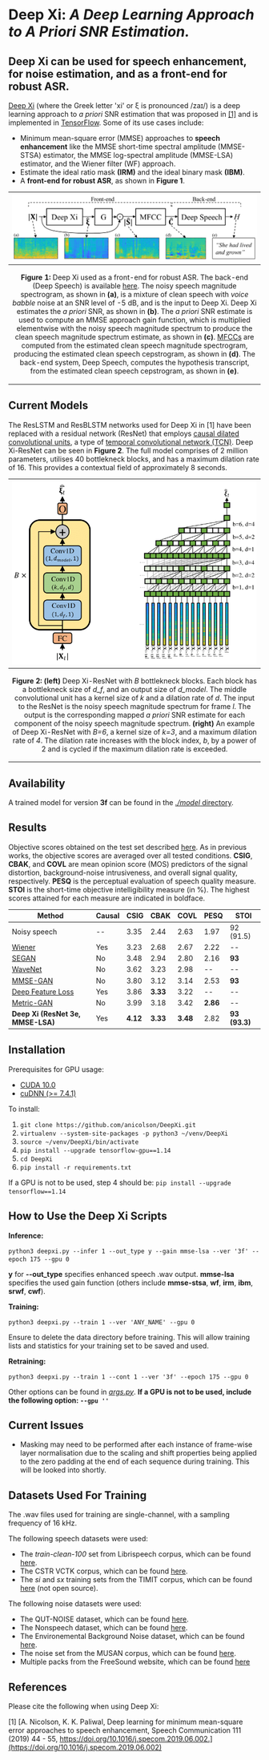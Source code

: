 <!--- 

export PATH=/usr/local/cuda-10.0/bin${PATH:+:${PATH}}
export LD_LIBRARY_PATH=/usr/local/cuda-10.0/lib64${LD_LIBRARY_PATH:+:${LD_LIBRARY_PATH}}

-->

Deep Xi: *A Deep Learning Approach to *A Priori* SNR Estimation.* 
====

Deep Xi can be used for speech enhancement, for noise estimation, and as a front-end for robust ASR.
----
[Deep Xi](https://doi.org/10.1016/j.specom.2019.06.002) (where the Greek letter 'xi' or ξ is pronounced  /zaɪ/) is a deep learning approach to *a priori* SNR estimation that was proposed in [[1]](https://doi.org/10.1016/j.specom.2019.06.002) and is implemented in [TensorFlow](https://www.tensorflow.org/). Some of its use cases include:


* Minimum mean-square error (MMSE) approaches to **speech enhancement** like the MMSE short-time spectral amplitude (MMSE-STSA) estimator, the MMSE log-spectral amplitude (MMSE-LSA) estimator, and the Wiener filter (WF) approach.
* Estimate the ideal ratio mask **(IRM)** and the ideal binary mask **(IBM)**. 
* A **front-end for robust ASR**, as shown in **Figure 1**.

|![](./fig_front-end.png "Deep Xi as a front-end for robust ASR.")|
|----|
| <p align="center"> <b>Figure 1:</b> Deep Xi used as a front-end for robust ASR. The back-end (Deep Speech) is available <a href="https://github.com/mozilla/DeepSpeech">here</a>. The noisy speech magnitude spectrogram, as shown in <b>(a)</b>, is a mixture of clean speech with <i>voice babble</i> noise at an SNR level of -5 dB, and is the input to Deep Xi. Deep Xi estimates the <i>a priori</i> SNR, as shown in <b>(b)</b>. The <i>a priori</i> SNR estimate is used to compute an MMSE approach gain function, which is multiplied elementwise with the noisy speech magnitude spectrum to produce the clean speech magnitude spectrum estimate, as shown in <b>(c)</b>. <a href="https://github.com/anicolson/matlab_feat">MFCCs</a> are computed from the estimated clean speech magnitude spectrogram, producing the estimated clean speech cepstrogram, as shown in <b>(d)</b>. The back-end system, Deep Speech, computes the hypothesis transcript, from the estimated clean speech cepstrogram, as shown in <b>(e)</b>. </p> |


<!-- |![](./fig_reslstm.png "ResLSTM a priori SNR estimator.")|
|----|
| <p align="center"> <b>Figure 3:</b> <a> ResLSTM </a> <i> a priori</i>  <a> SNR estimator.</a> </p> |

|![](./fig_resblstm.png "ResBLSTM a priori SNR estimator.")|
|----|
| <p align="center"> <b>Figure 4:</b> <a> ResBLSTM </a> <i> a priori</i>  <a> SNR estimator.</a> </p> |
 -->

Current Models
-----
The ResLSTM and ResBLSTM networks used for Deep Xi in [1] have been replaced with a residual network (ResNet) that employs [causal dilated convolutional units](https://arxiv.org/pdf/1803.01271.pdf), a type of [temporal convolutional network (TCN)](https://arxiv.org/pdf/1803.01271.pdf). Deep Xi-ResNet can be seen in **Figure 2**. The full model comprises of 2 million parameters, utilises 40 bottlekneck blocks, and has a maximum dilation rate of 16. This provides a contextual field of approximately 8 seconds. 

|![](./Deep-Xi-ResNet.png "Deep Xi a priori SNR estimator.")|
|----|
| <p align="center"> <b>Figure 2:</b> <a> <b>(left)</b> Deep Xi-ResNet with <i>B</i> bottlekneck blocks. Each block has a bottlekneck size of <i>d_f</i>, and an output size of <i>d_model</i>. The middle convolutional unit has a kernel size of <i>k</i> and a dilation rate of <i>d</i>. The input to the ResNet is the noisy speech magnitude spectrum for frame <i>l</i>.  The output is the corresponding mapped <i>a priori</i> SNR estimate for each component of the noisy speech magnitude spectrum. <b>(right)</b> An example of Deep Xi-ResNet with <i>B=6</i>, a kernel size of <i>k=3</i>, and a maximum dilation rate of <i>4</i>. The dilation rate increases with the block index, <i>b</i>, by a power of 2 and is cycled if the maximum dilation rate is exceeded.</a></p> |

<!--
Trained models for **c2.7a** and **c1.13a** can be found in the *./model* directory. The trained model for **n1.9a** is to large to be stored on github. A model for **n1.9a** can be downloaded from [here](https://www.dropbox.com/s/wkhymfmx4qmqvg7/n1.5a.zip?dl=0). 
-->

Availability
-----
<!--
A trained network for version **3e** will be made available within the next couple of weeks. 
-->

A trained model for version **3f** can be found in the [*./model* directory](https://github.com/anicolson/DeepXi/tree/master/model/3d). 


Results
-----
Objective scores obtained on the test set described [here](http://ssw9.talp.cat/papers/ssw9_PS2-4_Valentini-Botinhao.pdf). As in previous works, the objective scores are averaged over all tested conditions. **CSIG**, **CBAK**, and **COVL** are mean opinion score (MOS) predictors of the signal distortion, background-noise intrusiveness, and overall signal quality, respectively. **PESQ** is the perceptual evaluation of speech quality measure. **STOI** is the short-time objective intelligibility measure (in \%). The highest scores attained for each measure are indicated in boldface.

| Method                     | Causal | CSIG | CBAK | COVL | PESQ | STOI      |
|----------------------------|--------|------|------|------|------|-----------|
| Noisy speech               | --     | 3.35 | 2.44 | 2.63 | 1.97 | 92 (91.5) |
| [Wiener](https://ieeexplore.ieee.org/stamp/stamp.jsp?tp=&arnumber=543199) | Yes    | 3.23 | 2.68 | 2.67 | 2.22 | --        |
| [SEGAN](https://arxiv.org/pdf/1703.09452.pdf)                      | No     | 3.48 | 2.94 | 2.80 | 2.16 | **93**        |
| [WaveNet](https://arxiv.org/pdf/1706.07162.pdf)                    | No     | 3.62 | 3.23 | 2.98 | --   | --        |
| [MMSE-GAN](https://ieeexplore.ieee.org/stamp/stamp.jsp?tp=&arnumber=8462068)                 | No     | 3.80 | 3.12 | 3.14 | 2.53 | **93**        |
| [Deep Feature Loss](https://arxiv.org/pdf/1806.10522.pdf)          | Yes    | 3.86 | **3.33** | 3.22 | --   | --        |
| [Metric-GAN](https://arxiv.org/pdf/1905.04874.pdf)                 | No     | 3.99 | 3.18 | 3.42 | **2.86** | --        |
| **Deep Xi (ResNet 3e, MMSE-LSA)** | Yes    | **4.12** | **3.33** | **3.48** | 2.82 | **93 (93.3)** |



Installation
-----

Prerequisites for GPU usage:

* [CUDA 10.0](https://developer.nvidia.com/cuda-10.0-download-archive)
* [cuDNN (>= 7.4.1)](https://developer.nvidia.com/cudnn)

To install:

1. `git clone https://github.com/anicolson/DeepXi.git`
2. `virtualenv --system-site-packages -p python3 ~/venv/DeepXi`
3. `source ~/venv/DeepXi/bin/activate`
4. `pip install --upgrade tensorflow-gpu==1.14`
5. `cd DeepXi`
6. `pip install -r requirements.txt`

If a GPU is not to be used, step 4 should be:
`pip install --upgrade tensorflow==1.14`


How to Use the Deep Xi Scripts
-----
**Inference:**

```
python3 deepxi.py --infer 1 --out_type y --gain mmse-lsa --ver '3f' --epoch 175 --gpu 0
```
**y** for **--out_type** specifies enhanced speech .wav output. **mmse-lsa** specifies the used gain function (others include **mmse-stsa**, **wf**, **irm**, **ibm**, **srwf**, **cwf**).


**Training:**

```
python3 deepxi.py --train 1 --ver 'ANY_NAME' --gpu 0
```
Ensure to delete the data directory before training. This will allow training lists and statistics for your training set to be saved and used.

**Retraining:**

```
python3 deepxi.py --train 1 --cont 1 --ver '3f' --epoch 175 --gpu 0
```

Other options can be found in [*args.py*](https://github.com/anicolson/DeepXi/blob/master/lib/dev/args.py). **If a GPU is not to be used, include the following option: `--gpu ''`**

Current Issues
-----
* Masking may need to be performed after each instance of frame-wise layer normalisation due to the scaling and shift properties being applied to the zero padding at the end of each sequence during training. This will be looked into shortly.

Datasets Used For Training
-----
The .wav files used for training are single-channel, with a sampling frequency of 16 kHz.

The following speech datasets were used:
* The *train-clean-100* set from Librispeech corpus, which can be found [here](http://www.openslr.org/12/).
* The CSTR VCTK corpus, which can be found [here](https://datashare.is.ed.ac.uk/handle/10283/2651).
* The *si* and *sx* training sets from the TIMIT corpus, which can be found [here](https://catalog.ldc.upenn.edu/LDC93S1) (not open source).

The following noise datasets were used:
* The QUT-NOISE dataset, which can be found [here](https://research.qut.edu.au/saivt/databases/qut-noise-databases-and-protocols/).
* The Nonspeech dataset, which can be found [here](http://web.cse.ohio-state.edu/pnl/corpus/HuNonspeech/HuCorpus.html). 
* The Environemental Background Noise dataset, which can be found [here](http://www.utdallas.edu/~nxk019000/VAD-dataset/).
* The noise set from the MUSAN corpus, which can be found [here](http://www.openslr.org/17/).
* Multiple packs from the FreeSound website, which can be found  [here](https://freesound.org/)

References
-----
Please cite the following when using Deep Xi:

[1] [A. Nicolson, K. K. Paliwal, Deep learning for minimum mean-square error approaches to speech enhancement, Speech Communication 111 (2019) 44 - 55, https://doi.org/10.1016/j.specom.2019.06.002.](https://doi.org/10.1016/j.specom.2019.06.002)
